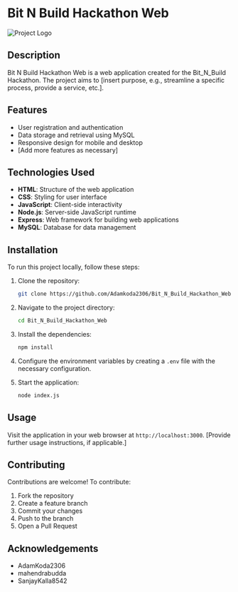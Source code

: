 
# Bit N Build Hackathon Web

![Project Logo](public/assets/images/photo.jpg)

## Description

Bit N Build Hackathon Web is a web application created for the Bit_N_Build Hackathon. The project aims to [insert purpose, e.g., streamline a specific process, provide a service, etc.]. 

## Features

- User registration and authentication
- Data storage and retrieval using MySQL
- Responsive design for mobile and desktop
- [Add more features as necessary]

## Technologies Used

- **HTML**: Structure of the web application
- **CSS**: Styling for user interface
- **JavaScript**: Client-side interactivity
- **Node.js**: Server-side JavaScript runtime
- **Express**: Web framework for building web applications
- **MySQL**: Database for data management

## Installation

To run this project locally, follow these steps:

1. Clone the repository:
   ```bash
   git clone https://github.com/Adamkoda2306/Bit_N_Build_Hackathon_Web.git
   ```

2. Navigate to the project directory:
   ```bash
   cd Bit_N_Build_Hackathon_Web
   ```

3. Install the dependencies:
   ```bash
   npm install
   ```

4. Configure the environment variables by creating a `.env` file with the necessary configuration.

5. Start the application:
   ```bash
   node index.js
   ```

## Usage

Visit the application in your web browser at `http://localhost:3000`. [Provide further usage instructions, if applicable.]

## Contributing

Contributions are welcome! To contribute:

1. Fork the repository
2. Create a feature branch
3. Commit your changes
4. Push to the branch
5. Open a Pull Request

## Acknowledgements

- AdamKoda2306
- mahendrabudda
- SanjayKalla8542
